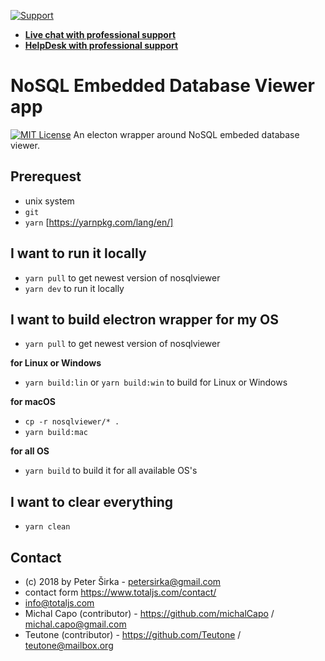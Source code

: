 [![Support](https://www.totaljs.com/img/button-support.png)](https://www.totaljs.com/support/)

- [__Live chat with professional support__](https://messenger.totaljs.com)
- [__HelpDesk with professional support__](https://helpdesk.totaljs.com)

# NoSQL Embedded Database Viewer app

[![MIT License][license-image]][license-url]
An electon wrapper around NoSQL embeded database viewer.

## Prerequest

- unix system
- `git`
- `yarn` [https://yarnpkg.com/lang/en/]

## I want to run it locally

- `yarn pull` to get newest version of nosqlviewer
- `yarn dev` to run it locally

## I want to build electron wrapper for my OS

- `yarn pull` to get newest version of nosqlviewer

__for Linux or Windows__
- `yarn build:lin` or `yarn build:win` to build for Linux or Windows

__for macOS__
- `cp -r nosqlviewer/* .`
- `yarn build:mac`

__for all OS__
- `yarn build` to build it for all available OS's

## I want to clear everything

- `yarn clean`

## Contact

- (c) 2018 by Peter Širka - <petersirka@gmail.com>
- contact form <https://www.totaljs.com/contact/>
- <info@totaljs.com>
- Michal Capo (contributor) - <https://github.com/michalCapo> / <michal.capo@gmail.com>
- Teutone (contributor) - <https://github.com/Teutone> / teutone@mailbox.org

[license-image]: https://img.shields.io/badge/license-MIT-blue.svg?style=flat
[license-url]: license.txt
